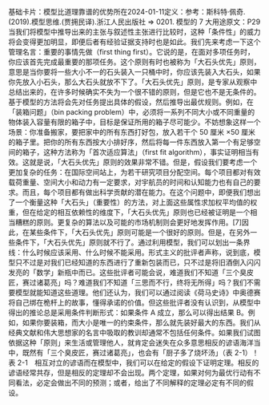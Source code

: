

基础卡片：模型比道理靠谱的优势所在2024-01-11定义：参考：斯科特·佩奇.(2019).模型思维.(贾拥民译).浙江人民出版社 => 0201. 模型的 7 大用途原文：P29当我们将模型中推导出来的主张与叙述性主张进行比较时，这种「条件性」的威力将会变得更加明显，即便后者有经验证据支持时也是如此。我们先来考虑一下这个管理名言：重要的事情先做（first thing first）。它说的是，在面对多项任务时，你应该首先完成最重要的那项任务。这个原则有时也被称为「大石头优先」原则，意思是当你要将一些大小不一的石头装入一只桶中时，你应该先装入大石头，如果你先放入小石头，那么大石头就放不下了。「大石头优先」原则，是专家从观察中总结出来的，在许多时候确实不失为一个很不错的原则，但是它也不是无条件的。基于模型的方法将会先对任务提出具体的假设，然后推导出最优规则。例如，在「装箱问题」（bin packing problem）中，必须将一系列不同大小或不同重量的物体装入容量有限的箱子中，目标是保证所用的箱子尽可能少。不妨想象这样一个场景：你准备搬家，要把家中的所有东西打好包，放入若干个 50 厘米 ×50 厘米的箱子里。把你的所有东西按大小排好序，然后将每一件东西放入第一个有足够空间的箱子，这种方法称为「首次适应算法」（first fit algorithm），事实证明相当有效。这就是说，「大石头优先」原则的效果非常不错。但是，假设我们要考虑一个更加复杂的任务：在国际空间站上，为若干研究项目分配空间。每个项目都对有效载荷重量、空间大小和动力有一定要求，对宇航员的时间和认知能力也有自己的要求。而且，每个项目都有做出科学贡献的潜在能力。在这个问题中，即便我们想出了一个衡量这种「大石头」（重要性）的方法，对上面这些属性求加权平均值的权重，但在给定的相互依赖性的维度下，「大石头优先」原则也已经被证明是一个相当糟糕的原则。更复杂的算法以及可能的市场机制则会更好地发挥作用。[7]因此，在某些条件下，「大石头优先」原则可能是一个很好的原则。但是，在另外一些条件下，「大石头优先」原则就不行了。通过利用模型，我们可以划出一条界线：什么时候应该采用、什么时候不能采用。形式主义的批评者声称，说到底，模型只不过是对我们已经知道的东西进行了重新包装而已，只不过是将旧酒倒入闪闪发亮的「数学」新瓶中而已。这些批评者可能会说，难道我们不知道「三个臭皮匠，赛过诸葛亮」吗？难道我们不知道「三思而不行，终将无所得」吗？我们不需要模型就能知道这些道理。他们还认为，我们可以通过阅读《荷马史诗》中奥德赛将自己绑在桅杆上的故事，懂得承诺的价值。但这些批评者没有认识到，从模型中得出的推论总是采用条件判断形式：如果条件 A 成立，那么可以得出结果 B。例如，如果你要装箱，而大小是唯一的约束条件，那么就先装好最大的东西。我们从经典文献和伟大思想家的名言中吸取的教训却通常不包括任何条件。如果我们试图依据这种「原则」来生活或管理他人，就肯定会迷失在众多意思相反的谚语海洋当中，既然有「三个臭皮匠，赛过诸葛亮」，也会有「厨子多了烧坏汤」（表 2-1）！表 2-1　相互对立的谚语而在模型中，我们可以在给定的假设下证明定理。相反的谚语经常共存，但是相反的定理却不会出现。两个定理，如果对何为最优行动有不同看法，必定会做出不同的预测；或者，给出了不同解释的定理必定有不同的假设。